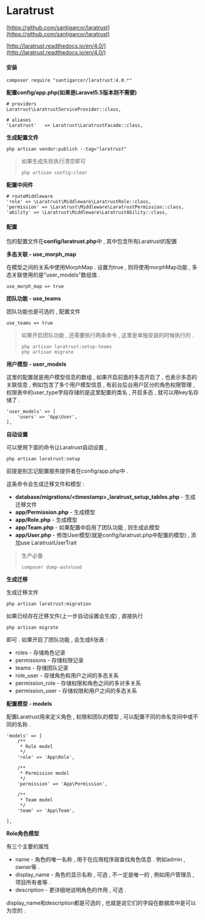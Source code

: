 # Laratrust

[https://github.com/santigarcor/laratrust](https://github.com/santigarcor/laratrust)

[http://laratrust.readthedocs.io/en/4.0/](http://laratrust.readthedocs.io/en/4.0/)

#### **安装**

```
composer require "santigarcor/laratrust:4.0.*"
```

**配置config/app.php\(如果是Laravel5.5版本则不需要\)**

```
# providers
Laratrust\LaratrustServiceProvider::class,

# aliases
'Laratrust'   => Laratrust\LaratrustFacade::class,
```

**生成配置文件**

```
php artisan vendor:publish --tag="laratrust"
```

> 如果生成失败执行清空即可
>
> ```
> php artisan config:clear
> ```

**配置中间件**

```
# routeMiddleware
'role' => \Laratrust\Middleware\LaratrustRole::class,
'permission' => \Laratrust\Middleware\LaratrustPermission::class,
'ability' => \Laratrust\Middleware\LaratrustAbility::class,
```

#### 配置

包的配置文件在**config/laratrust.php**中 , 其中包含所有Laratrust的配置

**多态关联 - use\_morph\_map**

在模型之间的关系中使用MorphMap . 设置为true , 则将使用morphMap功能 , 多态关联使用的是"user\_models"数组值 .

```
use_morph_map => true
```

**团队功能 - use\_teams**

团队功能也是可选的 , 配置文件

```
use_teams => true
```

> 如果开启团队功能 , 还需要执行两条命令 , 这里是单独安装的时候执行的 .
>
> ```
> php artisan laratrust:setup-teams
> php artisan migrate
> ```

**用户模型 - user\_models**

这里的配置就是用户模型信息的数组 , 如果开启前面的多态开启了 , 也表示多态的关联信息 , 例如包含了多个用户模型信息 , 有前台后台用户区分的角色权限管理 , 权限表中的user\_type字段存储的是这里配置的类名 , 开启多态 , 就可以用key名存储了 .

```
'user_models' => [
    'users' => 'App\User',
],
```

**自动设置**

可以使用下面的命令让Laratrust自动设置 ,

```
php artisan laratrust:setup
```

前提是别忘记配置服务提供者在config/app.php中 .

这条命令会生成迁移文件和模型 :

* **database/migrations/&lt;timestamp&gt;\_laratrust\_setup\_tables.php** - 生成迁移文件
* **app/Permission.php** - 生成模型
* **app/Role.php** - 生成模型
* **app/Team.php** - 如果配置中启用了团队功能 , 则生成此模型
* **app/User.php** - 修改User模型\(就是config/laratrust.php中配置的模型\) , 添加use LaratrustUserTrait

> 生产必备
>
> ```
> composer dump-autoload
> ```

**生成迁移**

生成迁移文件

```
php artisan laratrust:migration
```

如果已经存在迁移文件\(上一步自动设置会生成\) , 直接执行

```
php artisan migrate
```

即可 . 如果开启了团队功能 , 会生成6张表 :

* roles - 存储角色记录
* permissions - 存储权限记录
* teams - 存储团队记录
* role\_user - 存储角色和用户之间的多态关系
* permission\_role - 存储权限和角色之间的多对多关系
* permission\_user - 存储权限和用户之间的多态关系

**配置模型 - models**

配置Laratrust用来定义角色 , 权限和团队的模型 , 可以配置不同的命名空间中或不同的名称 .

```
'models' => [
    /**
     * Role model
     */
    'role' => 'App\Role',

    /**
     * Permission model
     */
    'permission' => 'App\Permission',

    /**
     * Team model
     */
    'team' => 'App\Team',

],
```

**Role角色模型**

有三个主要的属性

* name - 角色的唯一名称 , 用于在应用程序层查找角色信息 . 例如admin , owner等 . 
* display\_name - 角色的显示名称 , 可选 , 不一定是唯一的 , 例如用户管理员 , 项目所有者等 . 
* description - 更详细地说明角色的作用 , 可选 . 

display\_name和description都是可选的 , 也就是说它们的字段在数据库中是可以为空的 . 




